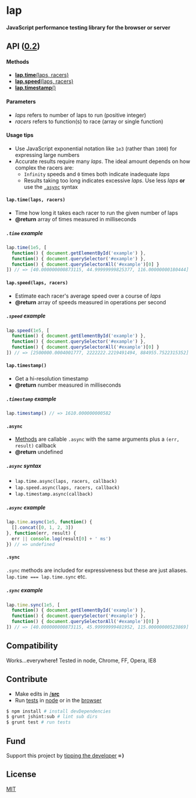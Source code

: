 # lap
#### JavaScript performance testing library for the browser or server

## API ([0.2](../../releases))
<a name="methods-toc"></a>
#### Methods

- <a href="#time"><b>lap.time</b>(laps, racers)</a>
- <a href="#speed"><b>lap.speed</b>(laps, racers)</a>
- <a href="#timestamp"><b>lap.timestamp</b>()</a>

#### Parameters

- <var>laps</var> refers to number of laps to run (positive integer)
- <var>racers</var> refers to function(s) to race (array or single function)

#### Usage tips

- Use JavaScript exponential notation like `1e3` (rather than `1000`) for expressing large numbers
- Accurate results require many <var>laps</var>. The ideal amount depends on how complex the racers are:
  - `Infinity` speeds and `0` times both indicate inadequate <var>laps</var>
  - Results taking too long indicates excessive <var>laps</var>. Use less <var>laps</var> <b>or</b> use the [`.async`](#async-sync) syntax

<a name="time"></a>
#### `lap.time(laps, racers)`
- Time how long it takes each racer to run the given number of laps
- <b>@return</b> array of times measured in milliseconds

##### `.time` example
```js
lap.time(1e5, [
  function() { document.getElementById('example') },
  function() { document.querySelector('#example') },
  function() { document.querySelectorAll('#example')[0] }
]) // => [40.000000000873115, 44.99999999825377, 116.00000000180444]
```

<a name="speed"></a>
#### `lap.speed(laps, racers)`
- Estimate each racer's average speed over a course of <var>laps</var>
- <b>@return</b> array of speeds measured in operations per second

##### `.speed` example
```js
lap.speed(1e5, [
  function() { document.getElementById('example') },
  function() { document.querySelector('#example') },
  function() { document.querySelectorAll('#example')[0] }
]) // => [2500000.0004001777, 2222222.2219491494, 884955.7522315352]
```

<a name="timestamp"></a>
#### `lap.timestamp()`
- Get a hi-resolution timestamp
- <b>@return</b> number measured in milliseconds

##### `.timestamp` example
```js
lap.timestamp() // => 1610.000000000582
```

<a name="async-sync"></a>
#### `.async`
- [Methods](#methods-toc) are callable `.async` with the same arguments plus a `(err, result)` callback
- <b>@return</b> undefined

##### `.async` syntax
- `lap.time.async(laps, racers, callback)`
- `lap.speed.async(laps, racers, callback)`
- `lap.timestamp.async(callback)`

##### `.async` example
```js
lap.time.async(1e5, function() {
  [].concat([0, 1, 2, 3])
}, function(err, result) {
  err || console.log(result[0] + ' ms')
}) // => undefined
```

#### `.sync`

`.sync` methods are included for expressiveness but these are just aliases. `lap.time === lap.time.sync` etc.

##### `.sync` example
```js
lap.time.sync(1e5, [
  function() { document.getElementById('example') },
  function() { document.querySelector('#example') },
  function() { document.querySelectorAll('#example')[0] }
]) // => [40.000000000873115, 45.99999999481952, 115.00000000523869]
```

## Compatibility

Works...everywhere<b>!</b> Tested in node, Chrome, FF, Opera, IE8

## Contribute
- Make edits in [/<b>src</b>](./src)
- Run [tests](test) in [node](#cli) or in the [browser](test/index.html)

<a name="cli"></a>
```sh
$ npm install # install devDependencies
$ grunt jshint:sub # lint sub dirs
$ grunt test # run tests
```

## Fund
Support this project by [tipping the developer](https://www.gittip.com/ryanve/) <samp><b>=)</b></samp>

## License
[MIT](package.json#L6-L7)